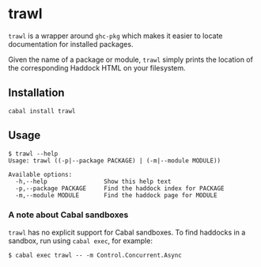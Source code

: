 # trawl

`trawl` is a wrapper around `ghc-pkg` which makes it easier to locate documentation for installed packages.

Given the name of a package or module, `trawl` simply prints the location of the corresponding Haddock HTML on your filesystem.

## Installation

    cabal install trawl

## Usage

    $ trawl --help
    Usage: trawl ((-p|--package PACKAGE) | (-m|--module MODULE))

    Available options:
      -h,--help                Show this help text
      -p,--package PACKAGE     Find the haddock index for PACKAGE
      -m,--module MODULE       Find the haddock page for MODULE

### A note about Cabal sandboxes

`trawl` has no explicit support for Cabal sandboxes. To find haddocks in a sandbox, run using `cabal exec`, for example:

    $ cabal exec trawl -- -m Control.Concurrent.Async
